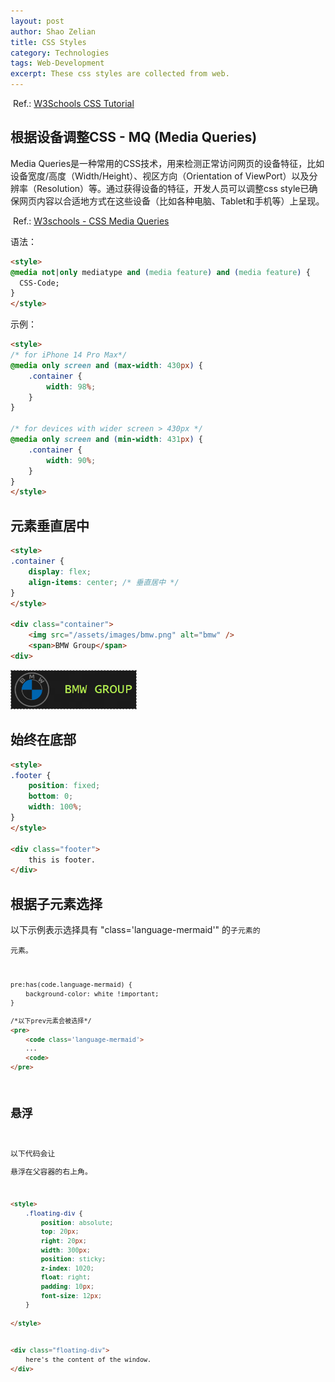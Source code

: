 ```yaml
---
layout: post
author: Shao Zelian
title: CSS Styles
category: Technologies
tags: Web-Development
excerpt: These css styles are collected from web.
---
```


<i class="fa fa-link"></i>&nbsp;Ref.: [W3Schools CSS Tutorial](https://www.w3schools.com/css/default.asp)

## 根据设备调整CSS - MQ (Media Queries)
Media Queries是一种常用的CSS技术，用来检测正常访问网页的设备特征，比如设备宽度/高度（Width/Height）、视区方向（Orientation of ViewPort）以及分辨率（Resolution）等。通过获得设备的特征，开发人员可以调整css style已确保网页内容以合适地方式在这些设备（比如各种电脑、Tablet和手机等）上呈现。

<i class="fa fa-link"></i>&nbsp;Ref.: [W3schools - CSS Media Queries](https://www.w3schools.com/css/css3_mediaqueries.asp)

语法：
~~~html
<style>
@media not|only mediatype and (media feature) and (media feature) {
  CSS-Code;
}
</style>
~~~
示例：
~~~html
<style>
/* for iPhone 14 Pro Max*/
@media only screen and (max-width: 430px) {
    .container {
        width: 98%;
    }
}

/* for devices with wider screen > 430px */
@media only screen and (min-width: 431px) {
    .container {
        width: 90%;
    }
}
</style>
~~~



## 元素垂直居中
~~~html
<style>
.container {
    display: flex;
    align-items: center; /* 垂直居中 */
}
</style>

<div class="container">
    <img src="/assets/images/bmw.png" alt="bmw" />
    <span>BMW Group</span>
<div>
~~~

<img src="/assets/images/blog/2025-06-01-css-01.png" style="width: 200px; border: 1px dashed grey;"/>


## <div>始终在底部
~~~html
<style>
.footer {
    position: fixed;
    bottom: 0;
    width: 100%;
}
</style>

<div class="footer">
    this is footer.
</div>
~~~

## 根据子元素选择

以下示例表示选择具有 "class='language-mermaid'" 的<code>子元素的<pre>元素。
~~~html
pre:has(code.language-mermaid) {
    background-color: white !important;
}

/*以下prev元素会被选择*/
<pre>
    <code class='language-mermaid'>
    ...
    <code>
</pre>
~~~

## 悬浮<div>

以下代码会让<div>悬浮在父容器的右上角。

~~~html
<style>
    .floating-div {
        position: absolute;
        top: 20px;
        right: 20px;
        width: 300px;
        position: sticky;
        z-index: 1020;
        float: right;
        padding: 10px;
        font-size: 12px;
    }

</style>


<div class="floating-div">
    here's the content of the window.
</div>
~~~